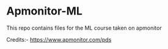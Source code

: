 # Apmonitor-ML
This repo contains files for the ML course taken on apmonitor

Credits:- https://www.apmonitor.com/pds

